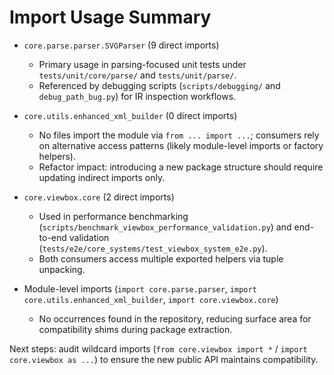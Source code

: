 # Import Usage Summary

- `core.parse.parser.SVGParser` (9 direct imports)  
  - Primary usage in parsing-focused unit tests under `tests/unit/core/parse/` and `tests/unit/parse/`.  
  - Referenced by debugging scripts (`scripts/debugging/` and `debug_path_bug.py`) for IR inspection workflows.
- `core.utils.enhanced_xml_builder` (0 direct imports)  
  - No files import the module via `from ... import ...`; consumers rely on alternative access patterns (likely module-level imports or factory helpers).  
  - Refactor impact: introducing a new package structure should require updating indirect imports only.
- `core.viewbox.core` (2 direct imports)  
  - Used in performance benchmarking (`scripts/benchmark_viewbox_performance_validation.py`) and end-to-end validation (`tests/e2e/core_systems/test_viewbox_system_e2e.py`).  
  - Both consumers access multiple exported helpers via tuple unpacking.

- Module-level imports (`import core.parse.parser`, `import core.utils.enhanced_xml_builder`, `import core.viewbox.core`)  
  - No occurrences found in the repository, reducing surface area for compatibility shims during package extraction.

Next steps: audit wildcard imports (`from core.viewbox import *` / `import core.viewbox as ...`) to ensure the new public API maintains compatibility.
